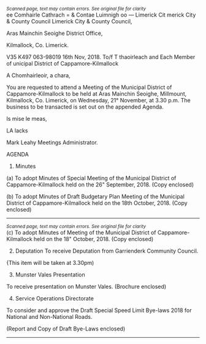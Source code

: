 *<small>Scanned page, text may contain errors. See original file for clarity</small>*  
ee Comhairle Cathrach
= & Contae Luimnigh
oo — Limerick Cit
merick City
& County Council
Limerick City & County Council,

Aras Mainchin Seoighe District Office,

Kilmallock, Co. Limerick.

V35 K497
063-98019 16th Nov, 2018.
To/f T thaoirleach and Each Member of unicipal District of Cappamore-Kilmallock

A Chomhairleoir, a chara,

You are requested to attend a Meeting of the Municipal District of Cappamore-Kilmallock to be
held at Aras Mainchin Seoighe, Millmount, Kilmallock, Co. Limerick, on Wednesday, 21°
November, at 3.30 p.m. The business to be transacted is set out on the appended Agenda.

Is mise le meas,

LA lacks

Mark Leahy
Meetings Administrator.

AGENDA
1. Minutes

(a) To adopt Minutes of Special Meeting of the Municipal District of Cappamore-Kilmallock
held on the 26" September, 2018.
(Copy enclosed)

(b) To adopt Minutes of Draft Budgetary Plan Meeting of the Municipal District of
Cappamore-Kilmallock held on the 18th October, 2018.
(Copy enclosed)

---
*<small>Scanned page, text may contain errors. See original file for clarity</small>*  
(c) To adopt Minutes of Meeting of the Municipal District of Cappamore-Kilmallock held on
the 18" October, 2018.
(Copy enclosed)

2. Deputation
To receive Deputation from Garrienderk Community Council.

{This item will be taken at 3.30pm)

3. Munster Vales Presentation

To receive presentation on Munster Vales.
(Brochure enclosed)

4. Service Operations Directorate

To consider and approve the Draft Special Speed Limit Bye-laws 2018 for National and
Non-National Roads.

(Report and Copy of Draft Bye-Laws enclosed)

---
